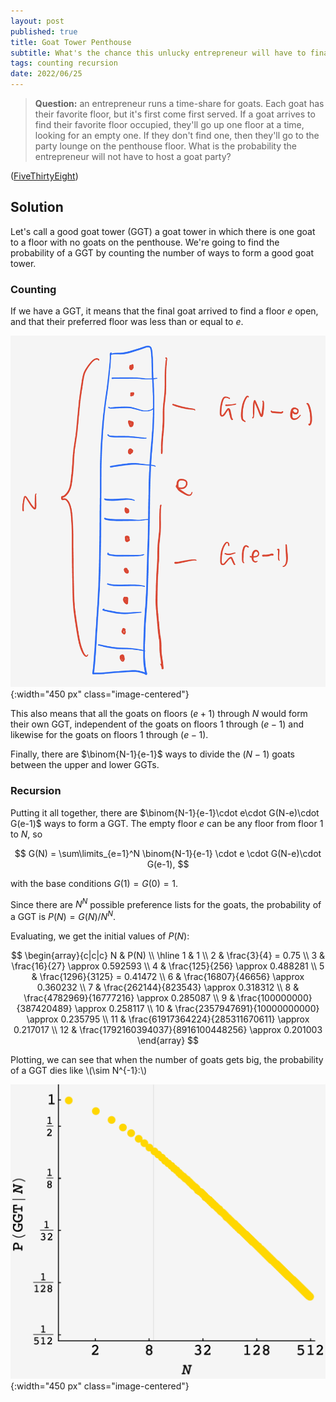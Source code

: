 ```yaml
---
layout: post
published: true
title: Goat Tower Penthouse
subtitle: What's the chance this unlucky entrepreneur will have to finance a goat party?
tags: counting recursion 
date: 2022/06/25
---
```


>**Question:** an entrepreneur runs a time-share for goats. Each goat has their favorite floor, but it's first come first served. If a goat arrives to find their favorite floor occupied, they'll go up one floor at a time, looking for an empty one. If they don't find one, then they'll go to the party lounge on the penthouse floor. What is the probability the entrepreneur will not have to host a goat party?

<!--more-->

([FiveThirtyEight](https://fivethirtyeight.com/features/can-you-make-room-for-goats/))

## Solution

Let's call a good goat tower (GGT) a goat tower in which there is one goat to a floor with no goats on the penthouse. We're going to find the probability of a GGT by counting the number of ways to form a good goat tower.

### Counting

If we have a GGT, it means that the final goat arrived to find a floor $e$ open, and that their preferred floor was less than or equal to $e.$ 

![](/img/2022-06-25-goat-tower.png){:width="450 px" class="image-centered"}

This also means that all the goats on floors $(e+1)$ through $N$ would form their own GGT, independent of the goats on floors $1$ through $(e-1)$ and likewise for the goats on floors $1$ through $(e-1).$

Finally, there are $\binom{N-1}{e-1}$ ways to divide the $(N-1)$ goats between the upper and lower GGTs.

### Recursion

Putting it all together, there are $\binom{N-1}{e-1}\cdot e\cdot G(N-e)\cdot G(e-1)$ ways to form a GGT. The empty floor $e$ can be any floor from floor $1$ to $N,$ so

$$
  G(N) = \sum\limits_{e=1}^N \binom{N-1}{e-1} \cdot e \cdot G(N-e)\cdot G(e-1),
$$

with the base conditions $G(1) = G(0) = 1.$

Since there are $N^N$ possible preference lists for the goats, the probability of a GGT is $P(N) = G(N)/N^N.$

Evaluating, we get the initial values of $P(N):$

$$
\begin{array}{c|c|c}
   N & P(N) \\ \hline
   1 & 1 \\
   2 & \frac{3}{4} = 0.75 \\
   3 & \frac{16}{27} \approx 0.592593 \\
   4 & \frac{125}{256} \approx 0.488281 \\
   5 & \frac{1296}{3125} = 0.41472 \\
   6 & \frac{16807}{46656} \approx 0.360232 \\
   7 & \frac{262144}{823543} \approx 0.318312 \\
   8 & \frac{4782969}{16777216} \approx 0.285087 \\
   9 & \frac{100000000}{387420489} \approx 0.258117 \\
   10 & \frac{2357947691}{10000000000} \approx 0.235795 \\
   11 & \frac{61917364224}{285311670611} \approx 0.217017 \\
   12 & \frac{1792160394037}{8916100448256} \approx 0.201003
\end{array}
$$

Plotting, we can see that when the number of goats gets big, the probability of a GGT dies like \\(\\sim N^{-1}:\\)


![](/img/2022-06-25-ggt-plot.png){:width="450 px" class="image-centered"}

<br>
